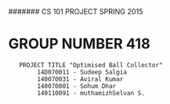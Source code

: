 #######       CS 101 PROJECT SPRING 2015
#          GROUP NUMBER 418
       PROJECT TITLE "Optimised Ball Collector"
            14D070011 - Sudeep Salgia 
            140070031 - Aviral Kumar 
            140070001 - Sohum Dhar
            140110091 - muthamizhSelvan S. 

